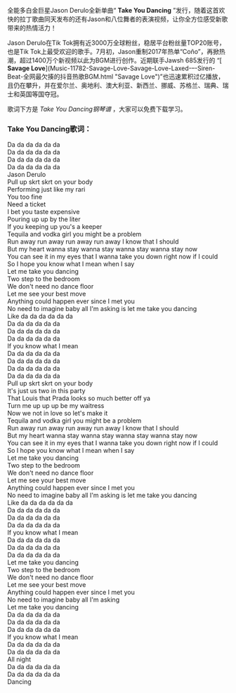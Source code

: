 

全能多白金巨星Jason Derulo全新单曲“ **Take You Dancing**
”发行，随着这首欢快的拉丁歌曲同天发布的还有Jason和八位舞者的表演视频，让你全方位感受新歌带来的热情活力！

Jason Derulo在Tik Tok拥有近3000万全球粉丝，稳居平台粉丝量TOP20账号，也是Tik
Tok上最受欢迎的歌手。7月初，Jason重制2017年热单“Coño”，再掀热潮，超过1400万个新视频以此为BGM进行创作。近期联手Jawsh
685发行的 “[ **Savage Love**](Music-11782-Savage-Love-Savage-Love-Laxed-–-Siren-
Beat-全网最欠揍的抖音热歌BGM.html "Savage
Love")”也迅速累积过亿播放，且仍在攀升，并在爱尔兰、奥地利、澳大利亚、新西兰、挪威、苏格兰、瑞典、瑞士和英国等国夺冠。

歌词下方是 _Take You Dancing钢琴谱_ ，大家可以免费下载学习。

### Take You Dancing歌词：

Da da da da da da  
Da da da da da da  
Da da da da da da  
Da da da da da da  
Jason Derulo  
Pull up skrt skrt on your body  
Performing just like my rari  
You too fine  
Need a ticket  
I bet you taste expensive  
Pouring up up by the liter  
If you keeping up you's a keeper  
Tequila and vodka girl you might be a problem  
Run away run away run away run away I know that I should  
But my heart wanna stay wanna stay wanna stay wanna stay now  
You can see it in my eyes that I wanna take you down right now if I could  
So I hope you know what I mean when I say  
Let me take you dancing  
Two step to the bedroom  
We don't need no dance floor  
Let me see your best move  
Anything could happen ever since I met you  
No need to imagine baby all I'm asking is let me take you dancing  
Like da da da da da da  
Da da da da da da  
Da da da da da da  
Da da da da da da  
If you know what I mean  
Da da da da da da  
Da da da da da da  
Da da da da da da  
Da da da da da da  
Pull up skrt skrt on your body  
It's just us two in this party  
That Louis that Prada looks so much better off ya  
Turn me up up up be my waitress  
Now we not in love so let's make it  
Tequila and vodka girl you might be a problem  
Run away run away run away run away I know that I should  
But my heart wanna stay wanna stay wanna stay wanna stay now  
You can see it in my eyes that I wanna take you down right now if I could  
So I hope you know what I mean when I say  
Let me take you dancing  
Two step to the bedroom  
We don't need no dance floor  
Let me see your best move  
Anything could happen ever since I met you  
No need to imagine baby all I'm asking is let me take you dancing  
Like da da da da da da  
Da da da da da da  
Da da da da da da  
Da da da da da da  
If you know what I mean  
Da da da da da da  
Da da da da da da  
Da da da da da da  
Let me take you dancing  
Two step to the bedroom  
We don't need no dance floor  
Let me see your best move  
Anything could happen ever since I met you  
No need to imagine baby all I'm asking  
Let me take you dancing  
Da da da da da da  
Da da da da da da  
Da da da da da da  
If you know what I mean  
Da da da da da da  
Da da da da da da  
All night  
Da da da da da da  
Da da da da da da  
Dancing

